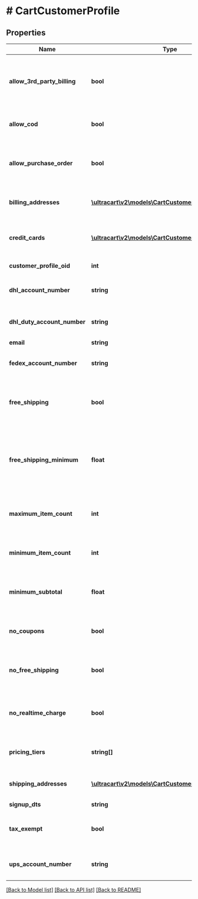 # # CartCustomerProfile

## Properties

Name | Type | Description | Notes
------------ | ------------- | ------------- | -------------
**allow_3rd_party_billing** | **bool** | True if profile is allowed to bill to their 3rd party shipping account | [optional]
**allow_cod** | **bool** | True if this profile is allowed to use a COD | [optional]
**allow_purchase_order** | **bool** | True if this profile is allowed to use a purchase order | [optional]
**billing_addresses** | [**\ultracart\v2\models\CartCustomerProfileAddress[]**](CartCustomerProfileAddress.md) | Billing addresses on file for this profile | [optional]
**credit_cards** | [**\ultracart\v2\models\CartCustomerProfileCreditCard[]**](CartCustomerProfileCreditCard.md) | Credit cards on file for this profile (masked) | [optional]
**customer_profile_oid** | **int** | Unique identifier | [optional]
**dhl_account_number** | **string** | DHL account number on file | [optional]
**dhl_duty_account_number** | **string** | DHL duty account number on file | [optional]
**email** | **string** | Email | [optional]
**fedex_account_number** | **string** | FedEx account number on file | [optional]
**free_shipping** | **bool** | True if this profile always qualifies for free shipping | [optional]
**free_shipping_minimum** | **float** | The minimum amount that this profile has to purchase to qualify for free shipping | [optional]
**maximum_item_count** | **int** | Maximum item count this profile can purchase | [optional]
**minimum_item_count** | **int** | Minimum item count this profile must purchase | [optional]
**minimum_subtotal** | **float** | Minimum subtotal this profile must purchase | [optional]
**no_coupons** | **bool** | True if this profile is prevented from using coupons | [optional]
**no_free_shipping** | **bool** | True if this profile is never given free shipping | [optional]
**no_realtime_charge** | **bool** | True if this customers orders are not charged in real-time | [optional]
**pricing_tiers** | **string[]** | Pricing tier names this profile qualifies for | [optional]
**shipping_addresses** | [**\ultracart\v2\models\CartCustomerProfileAddress[]**](CartCustomerProfileAddress.md) | Shipping addresses on file for this profile | [optional]
**signup_dts** | **string** | Signup date | [optional]
**tax_exempt** | **bool** | True if this profile is exempt from sales tax | [optional]
**ups_account_number** | **string** | UPS account number on file | [optional]

[[Back to Model list]](../../README.md#models) [[Back to API list]](../../README.md#endpoints) [[Back to README]](../../README.md)
